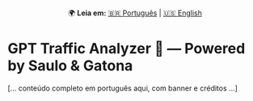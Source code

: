 <p align="center">
  🌍 <b>Leia em:</b> 
  <a href="README_PT-BR.md">🇧🇷 Português</a> |
  <a href="README_EN.md">🇺🇸 English</a>
</p>


# GPT Traffic Analyzer 🚦 — Powered by Saulo & Gatona

[... conteúdo completo em português aqui, com banner e créditos ...]

